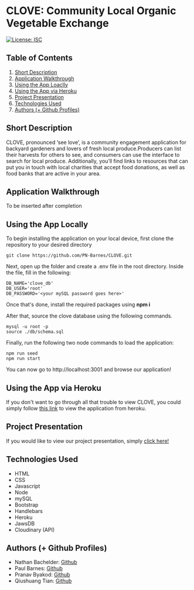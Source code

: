 # CLOVE: Community Local Organic Vegetable Exchange

[![License: ISC](https://img.shields.io/badge/License-ISC-blue.svg)](https://opensource.org/licenses/ISC)

## Table of Contents

1. [Short Description](#shortDescription)
2. [Application Walkthrough](#applicationWalkthrough)
3. [Using the App Loaclly](#usingLocally)
4. [Using the App via Heroku](#usingHeroku)
5. [Project Presentation](#projectPresentation)
6. [Technologies Used](#technologiesUsed)
7. [Authors (+ Github Profiles)](#authorsGithub)

<div id='shortDescription'></div>

## Short Description 

CLOVE, pronounced ‘see love’, is a community engagement application for backyard gardeners and lovers of fresh local produce.Producers can list their harvests for others to see, and consumers can use the interface to search for local produce. Additionally, you’ll find links to resources that can put you in touch with local charities that accept food donations, as well as food banks that are active in your area.

<div id='applicationWalkthrough'></div>

## Application Walkthrough

To be inserted after completion

<div id='usingLocally'></div>

## Using the App Locally

To begin installing the application on your local device, first clone the repository to your desired directory

```
git clone https://github.com/PN-Barnes/CLOVE.git
```
Next, open up the folder and create a .env file in the root directory. Inside the file, fill in the following:

```
DB_NAME='clove_db'
DB_USER='root'
DB_PASSWORD='<your mySQL password goes here>'
```

Once that's done, install the required packages using <b>npm i</b>

After that, source the clove database using the following commands.

```
mysql -u root -p
source ./db/schema.sql
```
Finally, run the following two node commands to load the application:

```
npm run seed
npm run start
```

You can now go to http://localhost:3001 and browse our application!

<div id='usingHeroku'></div>


## Using the App via Heroku

If you don't want to go through all that trouble to view CLOVE, you could simply follow <a href="https://still-reef-24172.herokuapp.com/">this link</a> to view the application from heroku.

<div id='projectPresentation'></div>

## Project Presentation 

If you would like to view our project presentation, simply <a href="https://docs.google.com/presentation/d/1kDyBMr2H-pKnD-CegKxbTljECvFaDWJ09x_cjna5yM0/edit?usp=sharing">click here!</a>

<div id='technologiesUsed'></div>

## Technologies Used

- HTML
- CSS
- Javascript
- Node
- mySQL
- Bootstrap
- Handlebars
- Heroku
- JawsDB
- Cloudinary (API)

<div id='authorsGithub'></div>

## Authors (+ Github Profiles) 
- Nathan Bachelder: <a href="https://github.com/NateBatchelder">Github</a>
- Paul Barnes: <a href="https://github.com/PN-Barnes">Github</a>
- Pranav Byakod: <a href="https://github.com/pbyakod">Github</a>
- Qiushuang Tian: <a href="https://github.com/qtian13">Github</a>

